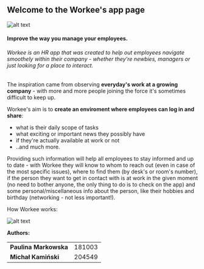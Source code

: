 ## Welcome to the Workee's app page

![alt text](/www/img/logo.png)

#### **Improve the way you manage your employees.**

###### Workee is an HR app that was created to help out employees navigate smoothely within their company - whether they're newbies, managers or just looking for a place to interact.

The inspiration came from observing **everyday's work at a growing company** - with more and more people joining the force it's sometimes difficult to keep up.

Workee's aim is to **create an enviroment where employees can log in and share**:
*  what is their daily scope of tasks
*  what exciting or important news they possibly have
*  if they're actually available at work or not 
*  ..and much more.

Providing such information will help all employees to stay informed and up to date - with Workee they will know to whom to reach out (even in case of the most specific issues), where to find them (by desk's or room's number), if the person they want to get in contact with is at work in the given moment (no need to bother anyone, the only thing to do is to check on the app) and some personal/miscellaneous info about the person, like their hobbies and birthday (networking - not less important!).

How Workee works:

![alt text](diagram.png)

**Authors:**
<table>
    <tr>
        <td><b>Paulina Markowska</b></td>
        <td>181003</td>
    </tr>
    <tr>
        <td><b>Michał Kamiński</b></td>
        <td>204549</td>
</table>

